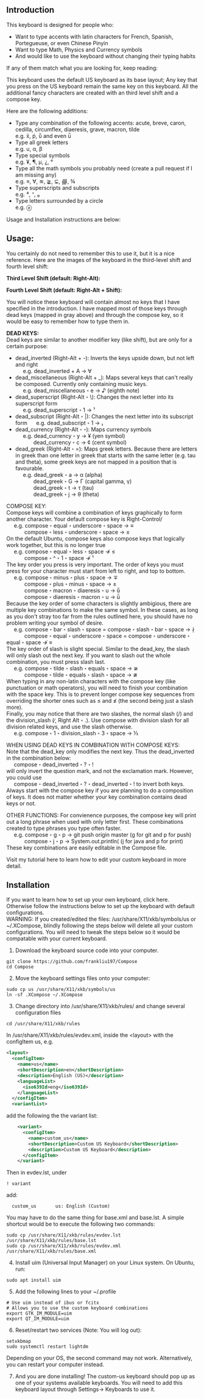## Introduction

This keyboard is designed for people who:
  - Want to type accents with latin characters for French, Spanish, Portegueuse, or even Chinese Pinyin
  - Want to type Math, Physics and Currency symbols
  - And would like to use the keyboard without changing their typing habits

If any of them match what you are looking for, keep reading:

This keyboard uses the default US keyboard as its base layout; Any key that you press on the US keyboard remain the same key on this keyboard. All the additional fancy characters
are created with an third level shift and a compose key. 

Here are the following additions:
  - Type any combination of the following accents: acute, breve, caron, cedilla, circumflex, diaeresis, grave, macron, tilde  
    e.g. ẍ, ṕ, ṻ and even ǖ   
  - Type all greek letters  
    e.g. υ, α, β  
  - Type special symbols  
    e.g. ¥, ¶, µ, ¿, °  
  - Type all the math symbols you probably need (create a pull request if I am missing any)  
    e.g. ≡, ∀, ≋, ≩, ⊊, ∰, ¾  
  - Type superscripts and subscripts  
    e.g. ⁴, ⁺, ₀   
  - Type letters surrounded by a circle  
    e.g. ⓔ


Usage and Installation instructions are below:

## Usage: 

You certainly do not need to remember this to use it, but it is a nice reference. Here are the images of the keyboard in the third-level shift and fourth level shift:

**Third Level Shift (default: Right-Alt):**

**Fourth Level Shift (default: Right-Alt + Shift):**

You will notice these keyboard will contain almost no keys that I have specified in the introduction. I have mapped most of those keys through dead keys (mapped in gray above) and through the compose key, so it would be easy to remember how to type them in.

**DEAD KEYS:**  
Dead keys are similar to another modifier key (like shift), but are only for a certain purpose:
- dead\_inverted (Right-Alt + -): Inverts the keys upside down, but not left and right  
  &nbsp;&nbsp;&nbsp;&nbsp;&nbsp;e.g.  dead\_inverted + A → ∀  
- dead\_miscellaneous (Right-Alt <span>+</span>  \_): Maps several keys that can't really be composed. Currently only containing music keys.  
  &nbsp;&nbsp;&nbsp;&nbsp;&nbsp;e.g. dead\_miscellaneous <sub><sup>+</sup></sub> e → ♪ (eighth note)
- dead\_superscript (Right-Alt <sub><sup>+</sup></sub> \\): Changes the next letter into its superscript form  
  &nbsp;&nbsp;&nbsp;&nbsp;&nbsp;e.g. dead\_superscript <sub><sup>+</sup></sub> 1 → ¹  
- dead\_subscript (Right-Alt <sub><sup>+</sup></sub> |): Changes the next letter into its subscript form
  &nbsp;&nbsp;&nbsp;&nbsp;&nbsp;e.g. dead\_subscript <sub><sup>+</sup></sub> 1 → ₁  
- dead\_currency (Right-Alt <sub><sup>+</sup></sub> <sub><sup>+</sup></sub>): Maps currency symbols    
  &nbsp;&nbsp;&nbsp;&nbsp;&nbsp;e.g. dead\_currency <sub><sup>+</sup></sub> y → ¥ (yen symbol)  
  &nbsp;&nbsp;&nbsp;&nbsp;&nbsp;&nbsp;&nbsp;&nbsp;&nbsp;&nbsp;&nbsp;&nbsp;dead\_currency <sub><sup>+</sup></sub> c → ¢ (cent symbol)  
- dead\_greek (Right-Alt <sub><sup>+</sup></sub> =): Maps greek letters. Because there are letters in greek than one letter in greek that starts with the same letter (e.g. tau and theta),
some greek keys are not mapped in a position that is favourable.  
&nbsp;&nbsp;&nbsp;&nbsp;&nbsp;e.g. dead\_greek <sub><sup>+</sup></sub> a → α (alpha)   
&nbsp;&nbsp;&nbsp;&nbsp;&nbsp;&nbsp;&nbsp;&nbsp;&nbsp;&nbsp;&nbsp;&nbsp;dead\_greek <sub><sup>+</sup></sub> G → Γ (capital gamma, γ)    
&nbsp;&nbsp;&nbsp;&nbsp;&nbsp;&nbsp;&nbsp;&nbsp;&nbsp;&nbsp;&nbsp;&nbsp;dead\_greek <sub><sup>+</sup></sub> t → τ (tau)   
&nbsp;&nbsp;&nbsp;&nbsp;&nbsp;&nbsp;&nbsp;&nbsp;&nbsp;&nbsp;&nbsp;&nbsp;dead\_greek <sub><sup>+</sup></sub> j → θ (theta)   

COMPOSE KEY:  
Compose keys will combine a combination of keys graphically to form another character. Your default compose key is Right-Control/   
&nbsp;&nbsp;&nbsp;&nbsp;&nbsp;e.g. compose <sub><sup>+</sup></sub> equal <sub><sup>+</sup></sub> underscore <sub><sup>+</sup></sub> space →  ≡     
&nbsp;&nbsp;&nbsp;&nbsp;&nbsp;&nbsp;&nbsp;&nbsp;&nbsp;&nbsp;&nbsp;&nbsp;compose <sub><sup>+</sup></sub> less <sub><sup>+</sup></sub> underscore <sub><sup>+</sup></sub> space → ≤    
On the default Ubuntu, compose keys also compose keys that logically work together, but this is no longer true   
&nbsp;&nbsp;&nbsp;&nbsp;&nbsp;e.g. compose <sub><sup>+</sup></sub> equal <sub><sup>+</sup></sub> less <sub><sup>+</sup></sub> space ↛  ≤    
&nbsp;&nbsp;&nbsp;&nbsp;&nbsp;&nbsp;&nbsp;&nbsp;&nbsp;&nbsp;&nbsp;&nbsp;compose <sub><sup>+</sup></sub> ^ <sub><sup>+</sup></sub> 1 <sub><sup>+</sup></sub> space ↛ ¹    
The key order you press is very important. The order of keys you must press for your character must start from left to right, and top to bottom.  
&nbsp;&nbsp;&nbsp;&nbsp;&nbsp;e.g. compose <sub><sup>+</sup></sub> minus <sub><sup>+</sup></sub> plus <sub><sup>+</sup></sub> space → ∓   
&nbsp;&nbsp;&nbsp;&nbsp;&nbsp;&nbsp;&nbsp;&nbsp;&nbsp;&nbsp;&nbsp;&nbsp;compose <sub><sup>+</sup></sub> plus <sub><sup>+</sup></sub> minus <sub><sup>+</sup></sub> space → ±  
&nbsp;&nbsp;&nbsp;&nbsp;&nbsp;&nbsp;&nbsp;&nbsp;&nbsp;&nbsp;&nbsp;&nbsp;compose <sub><sup>+</sup></sub> macron <sub><sup>+</sup></sub> diaeresis <sub><sup>+</sup></sub> u → ṻ   
&nbsp;&nbsp;&nbsp;&nbsp;&nbsp;&nbsp;&nbsp;&nbsp;&nbsp;&nbsp;&nbsp;&nbsp;compose <sub><sup>+</sup></sub> diaeresis <sub><sup>+</sup></sub> macron <sub><sup>+</sup></sub> u → ǖ  
Because the key order of some characters is slightly ambigious, there are multiple key combinations to make the same symbol. In these cases, as long as you don't stray too far from the rules outlined here, you should have no problem writing your symbol of desire.    
&nbsp;&nbsp;&nbsp;&nbsp;&nbsp;e.g. compose <sub><sup>+</sup></sub> bar <sub><sup>+</sup></sub> slash <sub><sup>+</sup></sub> space = compose <sub><sup>+</sup></sub> slash <sub><sup>+</sup></sub> bar <sub><sup>+</sup></sub> space → ∤  
&nbsp;&nbsp;&nbsp;&nbsp;&nbsp;&nbsp;&nbsp;&nbsp;&nbsp;&nbsp;&nbsp;&nbsp;compose <sub><sup>+</sup></sub> equal <sub><sup>+</sup></sub> underscore <sub><sup>+</sup></sub> space = compose <sub><sup>+</sup></sub> underscore <sub><sup>+</sup></sub> equal <sub><sup>+</sup></sub> space ↛ ≡  
The key order of slash is slight special. Similar to the dead\_key, the slash will only slash out the next key. If you want to slash out the whole combination, you must press slash last.  
&nbsp;&nbsp;&nbsp;&nbsp;&nbsp;e.g. compose <sub><sup>+</sup></sub> tilde <sub><sup>+</sup></sub> slash <sub><sup>+</sup></sub> equals <sub><sup>+</sup></sub> space → ≆  
&nbsp;&nbsp;&nbsp;&nbsp;&nbsp;&nbsp;&nbsp;&nbsp;&nbsp;&nbsp;&nbsp;&nbsp;compose <sub><sup>+</sup></sub> tilde <sub><sup>+</sup></sub> equals <sub><sup>+</sup></sub> slash <sub><sup>+</sup></sub> space → ≇  
When typing in any non-latin characters with the compose key (like punctuation or math operators), you will need to finish your combination with the space key. This is to prevent longer compose key sequences from overriding the shorter ones
such as ≤ and ≰ (the second being just a slash more).  
Finally, you may notice that there are two slashes, the normal slash (/) and the division\_slash (∕, Right Alt <sub><sup>+</sup></sub> .). Use compose with division slash for all division related keys, and use the slash otherwise.  
&nbsp;&nbsp;&nbsp;&nbsp;&nbsp;e.g. compose <sub><sup>+</sup></sub> 1 <sub><sup>+</sup></sub> division\_slash <sub><sup>+</sup></sub> 3 <sub><sup>+</sup></sub> space → ⅓     


WHEN USING DEAD KEYS IN COMBINATION WITH COMPOSE KEYS:  
Note that the dead\_key only modifies the next key. Thus the dead\_inverted in the combination below:   
&nbsp;&nbsp;&nbsp;&nbsp;&nbsp;compose <sub><sup>+</sup></sub> dead\_inverted <sub><sup>+</sup></sub> ? <sub><sup>+</sup></sub> !   
will only invert the question mark, and not the exclamation mark. However, you could use   
&nbsp;&nbsp;&nbsp;&nbsp;&nbsp;compose <sub><sup>+</sup></sub> dead\_inverted <sub><sup>+</sup></sub> ? <sub><sup>+</sup></sub> dead\_inverted <sub><sup>+</sup></sub> !   to invert both keys.  
Always start with the compose key if you are planning to do a composition of keys. It does not matter whether your key combination contains dead keys or not.  

OTHER FUNCTIONS:
For convienence purposes, the compose key will print out a long phrase when used with only letter first. These combinations created to type phrases you type often faster.  
&nbsp;&nbsp;&nbsp;&nbsp;&nbsp;e.g. compose <sub><sup>+</sup></sub> g <sub><sup>+</sup></sub> p → git push origin master      (g for git and p for push)  
&nbsp;&nbsp;&nbsp;&nbsp;&nbsp;&nbsp;&nbsp;&nbsp;&nbsp;&nbsp;&nbsp;&nbsp;compose <sub><sup>+</sup></sub> j <sub><sup>+</sup></sub> p → System.out.println(         (j for java and p for print)  
These key combinations are easily editable in the Compose file.  

Visit my tutorial here to learn how to edit your custom keyboard in more detail.  


## Installation

If you want to learn how to set up your own keyboard, click here.  
Otherwise follow the instructions below to set up the keyboard with default configurations.  
WARNING: If you created/edited the files: /usr/share/X11/xkb/symbols/us or ~/.XCompose, blindly following the steps below will delete all your custom configurations. You will need to tweak the steps below so it would be compatable with your current keyboard.  

1. Download the keyboard source code into your computer.
```
git clone https://github.com/frankliu197/Compose 
cd Compose
```
2. Move the keyboard settings files onto your computer:
```
sudo cp us /usr/share/X11/xkb/symbols/us
ln -sf .XCompose ~/.XCompose
``` 
3. Change directory into /usr/share/X11/xkb/rules/ and change several configuration files
```
cd /usr/share/X11/xkb/rules
```
In /usr/share/X11/xkb/rules/evdev.xml, inside the \<layout\> with the configItem us, e.g. 
```xml
<layout>
  <configItem>
    <name>us</name>
    <shortDescription>en</shortDescription>
    <description>English (US)</description>
    <languageList>
      <iso639Id>eng</iso639Id>
    </languageList>
  </configItem>
  <variantList>
```
add the following the the variant list:
```xml
    <variant>
      <configItem>
        <name>custom_us</name>
        <shortDescription>Custom US Keyboard</shortDescription>
        <description>Custom US Keyboard</description>
      </configItem>
    </variant>
```
Then in evdev.lst, under 
```
! variant
```
   add: 
```
  custom_us       us: English (Custom)
```
You may have to do the same thing for base.xml and base.lst. A simple shortcut would be to execute the following two commands:
```
sudo cp /usr/share/X11/xkb/rules/evdev.lst /usr/share/X11/xkb/rules/base.lst
sudo cp /usr/share/X11/xkb/rules/evdev.xml /usr/share/X11/xkb/rules/base.xml
```

4. Install uim (Universal Input Manager) on your Linux system. On Ubuntu, run:
```
sudo apt install uim
```
5. Add the following lines to your ~/.profile
```
# Use uim instead of ibus or fcitx
# Allows you to use the custom keyboard combinations
export GTK_IM_MODULE=uim
export QT_IM_MODULE=uim
```

6. Reset/restart two services (Note: You will log out):
```
setxkbmap
sudo systemctl restart lightdm
```
Depending on your OS, the second command may not work. Alternatively, you can restart your computer instead.

7. And you are done installing! The custom-us keyboard should pop up as one of your systems available keyboards. You will need to add this keyboard layout through Settings→ Keyboards to use it.
